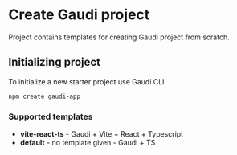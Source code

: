 # Create Gaudi project

Project contains templates for creating Gaudi project from scratch.

## Initializing project

To initialize a new starter project use Gaudi CLI

```
npm create gaudi-app
```

### Supported templates

- **vite-react-ts** - Gaudi + Vite + React + Typescript
- **default** - no template given - Gaudi + TS
